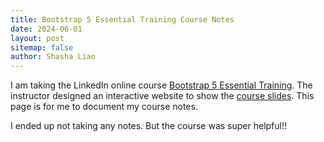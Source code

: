 ```yaml
---
title: Bootstrap 5 Essential Training Course Notes
date: 2024-06-01
layout: post
sitemap: false
author: Shasha Liao
---
```


I am taking the LinkedIn online course [Bootstrap 5 Essential Training](https://www.linkedin.com/learning/bootstrap-5-essential-training?u=70932786). The instructor designed an interactive website to show the [course slides](https://raybo.org/slides_bootstrap5/#/). This page is for me to document my course notes.

I ended up not taking any notes. But the course was super helpful!!
